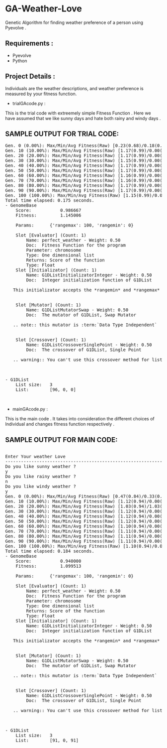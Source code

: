 GA-Weather-Love
================

Genetic Algorithm for finding weather preference of a person using Pyevolve .

Requirements :
-------------
	
* Pyevolve 
* Python

Project Details :
----------------

Individuals are the weather descriptions, and weather preference is measured by your fitness function.

* trialGAcode.py :

		
This is the trial code with extreemely simple Fitness Function . Here we have assumed that we like sunny days and hate both rainy and windy days . 
		
SAMPLE OUTPUT FOR TRIAL CODE:
-----------------------------
		
<pre>
Gen. 0 (0.00%): Max/Min/Avg Fitness(Raw) [0.23(0.68)/0.18(0.01)/0.19(0.19)]
Gen. 10 (10.00%): Max/Min/Avg Fitness(Raw) [1.17(0.99)/0.00(0.34)/1.16(0.98)]
Gen. 20 (20.00%): Max/Min/Avg Fitness(Raw) [1.17(0.99)/0.00(0.34)/1.16(0.98)]
Gen. 30 (30.00%): Max/Min/Avg Fitness(Raw) [1.15(0.99)/0.00(0.34)/1.09(0.95)]
Gen. 40 (40.00%): Max/Min/Avg Fitness(Raw) [1.17(0.99)/0.00(0.34)/1.16(0.98)]
Gen. 50 (50.00%): Max/Min/Avg Fitness(Raw) [1.17(0.99)/0.00(0.34)/1.16(0.98)]
Gen. 60 (60.00%): Max/Min/Avg Fitness(Raw) [1.16(0.99)/0.00(0.34)/1.14(0.97)]
Gen. 70 (70.00%): Max/Min/Avg Fitness(Raw) [1.16(0.99)/0.00(0.34)/1.14(0.97)]
Gen. 80 (80.00%): Max/Min/Avg Fitness(Raw) [1.17(0.99)/0.00(0.34)/1.16(0.98)]
Gen. 90 (90.00%): Max/Min/Avg Fitness(Raw) [1.17(0.99)/0.00(0.34)/1.16(0.98)]
Gen. 100 (100.00%): Max/Min/Avg Fitness(Raw) [1.15(0.99)/0.00(0.34)/1.09(0.95)]
Total time elapsed: 0.175 seconds.
- GenomeBase
	Score:			 0.986667
	Fitness:		 1.145006

	Params:		 {'rangemax': 100, 'rangemin': 0}

	Slot [Evaluator] (Count: 1)
		Name: perfect_weather - Weight: 0.50
		Doc:  Fitness Function for the program
		Parameter: chromosome
		Type: One dimensional list
		Returns: Score of the function
		Type: Float 
	Slot [Initializator] (Count: 1)
		Name: G1DListInitializatorInteger - Weight: 0.50
		Doc:  Integer initialization function of G1DList

   This initializator accepts the *rangemin* and *rangemax* genome parameters.

   
	Slot [Mutator] (Count: 1)
		Name: G1DListMutatorSwap - Weight: 0.50
		Doc:  The mutator of G1DList, Swap Mutator
   
   .. note:: this mutator is :term:`Data Type Independent`

   
	Slot [Crossover] (Count: 1)
		Name: G1DListCrossoverSinglePoint - Weight: 0.50
		Doc:  The crossover of G1DList, Single Point

   .. warning:: You can't use this crossover method for lists with just one element.

   

- G1DList
	List size:	 3
	List:		 [96, 0, 0]


</pre>

* mainGAcode.py :

This is the main code . It takes into consideration the different choices of Individual and changes fitness function respectively .

SAMPLE OUTPUT FOR MAIN CODE:
-----------------------------
		
<pre>

Enter Your weather Love
-----------------------------------------------------------------
Do you like sunny weather ?
y
Do you like rainy weather ?
n
Do you like windy weather ?
y
Gen. 0 (0.00%): Max/Min/Avg Fitness(Raw) [0.47(0.84)/0.33(0.07)/0.39(0.39)]
Gen. 10 (10.00%): Max/Min/Avg Fitness(Raw) [1.12(0.94)/0.00(0.31)/1.10(0.93)]
Gen. 20 (20.00%): Max/Min/Avg Fitness(Raw) [1.03(0.94)/1.03(0.94)/1.03(0.94)]
Gen. 30 (30.00%): Max/Min/Avg Fitness(Raw) [1.12(0.94)/0.00(0.31)/1.10(0.93)]
Gen. 40 (40.00%): Max/Min/Avg Fitness(Raw) [1.12(0.94)/0.00(0.31)/1.10(0.93)]
Gen. 50 (50.00%): Max/Min/Avg Fitness(Raw) [1.12(0.94)/0.00(0.31)/1.10(0.93)]
Gen. 60 (60.00%): Max/Min/Avg Fitness(Raw) [1.10(0.94)/0.00(0.31)/1.06(0.92)]
Gen. 70 (70.00%): Max/Min/Avg Fitness(Raw) [1.11(0.94)/0.00(0.31)/1.08(0.92)]
Gen. 80 (80.00%): Max/Min/Avg Fitness(Raw) [1.11(0.94)/0.00(0.31)/1.08(0.92)]
Gen. 90 (90.00%): Max/Min/Avg Fitness(Raw) [1.11(0.94)/0.00(0.31)/1.08(0.92)]
Gen. 100 (100.00%): Max/Min/Avg Fitness(Raw) [1.10(0.94)/0.00(0.31)/1.06(0.92)]
Total time elapsed: 0.184 seconds.
- GenomeBase
	Score:			 0.940000
	Fitness:		 1.099513

	Params:		 {'rangemax': 100, 'rangemin': 0}

	Slot [Evaluator] (Count: 1)
		Name: perfect_weather - Weight: 0.50
		Doc:  Fitness Function for the program
		Parameter: chromosome
		Type: One dimensional list
		Returns: Score of the function
		Type: Float 
	Slot [Initializator] (Count: 1)
		Name: G1DListInitializatorInteger - Weight: 0.50
		Doc:  Integer initialization function of G1DList

   This initializator accepts the *rangemin* and *rangemax* genome parameters.

   
	Slot [Mutator] (Count: 1)
		Name: G1DListMutatorSwap - Weight: 0.50
		Doc:  The mutator of G1DList, Swap Mutator
   
   .. note:: this mutator is :term:`Data Type Independent`

   
	Slot [Crossover] (Count: 1)
		Name: G1DListCrossoverSinglePoint - Weight: 0.50
		Doc:  The crossover of G1DList, Single Point

   .. warning:: You can't use this crossover method for lists with just one element.

   

- G1DList
	List size:	 3
	List:		 [91, 0, 91]

</pre>
